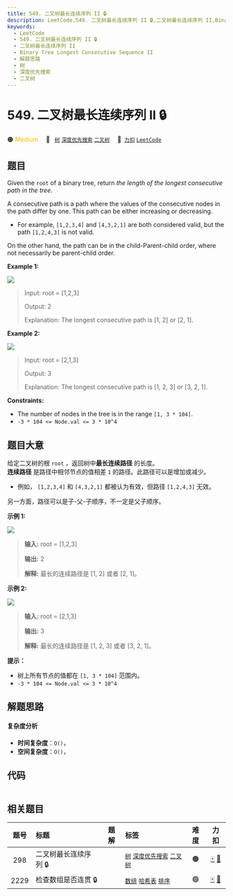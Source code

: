 ```yaml
---
title: 549. 二叉树最长连续序列 II 🔒
description: LeetCode,549. 二叉树最长连续序列 II 🔒,二叉树最长连续序列 II,Binary Tree Longest Consecutive Sequence II,解题思路,树,深度优先搜索,二叉树
keywords:
  - LeetCode
  - 549. 二叉树最长连续序列 II 🔒
  - 二叉树最长连续序列 II
  - Binary Tree Longest Consecutive Sequence II
  - 解题思路
  - 树
  - 深度优先搜索
  - 二叉树
---
```


# 549. 二叉树最长连续序列 II 🔒

🟠 <font color=#ffb800>Medium</font>&emsp; 🔖&ensp; [`树`](/tag/tree.md) [`深度优先搜索`](/tag/depth-first-search.md) [`二叉树`](/tag/binary-tree.md)&emsp; 🔗&ensp;[`力扣`](https://leetcode.cn/problems/binary-tree-longest-consecutive-sequence-ii) [`LeetCode`](https://leetcode.com/problems/binary-tree-longest-consecutive-sequence-ii)

## 题目

Given the `root` of a binary tree, return _the length of the longest
consecutive path in the tree_.

A consecutive path is a path where the values of the consecutive nodes in the
path differ by one. This path can be either increasing or decreasing.

  * For example, `[1,2,3,4]` and `[4,3,2,1]` are both considered valid, but the path `[1,2,4,3]` is not valid.

On the other hand, the path can be in the child-Parent-child order, where not
necessarily be parent-child order.



**Example 1:**

![](https://fastly.jsdelivr.net/gh/doocs/leetcode@main/solution/0500-0599/0549.Binary%20Tree%20Longest%20Consecutive%20Sequence%20II/images/consec2-1-tree.jpg)

> Input: root = [1,2,3]
> 
> Output: 2
> 
> Explanation: The longest consecutive path is [1, 2] or [2, 1].

**Example 2:**

![](https://fastly.jsdelivr.net/gh/doocs/leetcode@main/solution/0500-0599/0549.Binary%20Tree%20Longest%20Consecutive%20Sequence%20II/images/consec2-2-tree.jpg)

> Input: root = [2,1,3]
> 
> Output: 3
> 
> Explanation: The longest consecutive path is [1, 2, 3] or [3, 2, 1].

**Constraints:**

  * The number of nodes in the tree is in the range `[1, 3 * 104]`.
  * `-3 * 104 <= Node.val <= 3 * 10^4`


## 题目大意

给定二叉树的根 `root` ，返回树中**最长连续路径** 的长度。  
**连续路径** 是路径中相邻节点的值相差 `1` 的路径。此路径可以是增加或减少。

  * 例如， `[1,2,3,4]` 和 `[4,3,2,1]` 都被认为有效，但路径 `[1,2,4,3]` 无效。

另一方面，路径可以是子-父-子顺序，不一定是父子顺序。



**示例 1:**

![](https://fastly.jsdelivr.net/gh/doocs/leetcode@main/solution/0500-0599/0549.Binary%20Tree%20Longest%20Consecutive%20Sequence%20II/images/consec2-1-tree.jpg)

> 
> 
> 
> 
> 
> **输入:** root = [1,2,3]
> 
> **输出:** 2
> 
> **解释:** 最长的连续路径是 [1, 2] 或者 [2, 1]。
> 
> 



**示例 2:**

![](https://fastly.jsdelivr.net/gh/doocs/leetcode@main/solution/0500-0599/0549.Binary%20Tree%20Longest%20Consecutive%20Sequence%20II/images/consec2-2-tree.jpg)

> 
> 
> 
> 
> 
> **输入:** root = [2,1,3]
> 
> **输出:** 3
> 
> **解释:** 最长的连续路径是 [1, 2, 3] 或者 [3, 2, 1]。
> 
> 



**提示：**

  * 树上所有节点的值都在 `[1, 3 * 104]` 范围内。
  * `-3 * 104 <= Node.val <= 3 * 10^4`


## 解题思路

#### 复杂度分析

- **时间复杂度**：`O()`，
- **空间复杂度**：`O()`，

## 代码

```javascript

```

## 相关题目

<!-- prettier-ignore -->
| 题号 | 标题 | 题解 | 标签 | 难度 | 力扣 |
| :------: | :------ | :------: | :------ | :------: | :------: |
| 298 | 二叉树最长连续序列 🔒 |  |  [`树`](/tag/tree.md) [`深度优先搜索`](/tag/depth-first-search.md) [`二叉树`](/tag/binary-tree.md) | 🟠 | [🀄️](https://leetcode.cn/problems/binary-tree-longest-consecutive-sequence) [🔗](https://leetcode.com/problems/binary-tree-longest-consecutive-sequence) |
| 2229 | 检查数组是否连贯 🔒 |  |  [`数组`](/tag/array.md) [`哈希表`](/tag/hash-table.md) [`排序`](/tag/sorting.md) | 🟢 | [🀄️](https://leetcode.cn/problems/check-if-an-array-is-consecutive) [🔗](https://leetcode.com/problems/check-if-an-array-is-consecutive) |